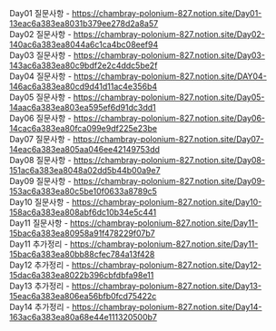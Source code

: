 Day01 질문사항 - https://chambray-polonium-827.notion.site/Day01-13eac6a383ea8031b379ee278d2a8a57 <br>
Day02 질문사항 - https://chambray-polonium-827.notion.site/Day02-140ac6a383ea8044a6c1ca4bc08eef94 <br>
Day03 질문사항 - https://chambray-polonium-827.notion.site/Day03-143ac6a383ea80c9bdf2e2c4ddc5be2f <br>
Day04 질문사항 - https://chambray-polonium-827.notion.site/DAY04-146ac6a383ea80cd9d41d11ac4e356b4 <br>
Day05 질문사항 - https://chambray-polonium-827.notion.site/Day05-14aac6a383ea803ea595ef6d91dc3dd1 <br>
Day06 질문사항 - https://chambray-polonium-827.notion.site/Day06-14cac6a383ea80fca099e9df225e23be <br>
Day07 질문사항 - https://chambray-polonium-827.notion.site/Day07-14eac6a383ea805aa046ee42149753dd <br>
Day08 질문사항 - https://chambray-polonium-827.notion.site/Day08-151ac6a383ea8048a02dd5b44b00a9e7 <br>
Day09 질문사항 - https://chambray-polonium-827.notion.site/Day09-153ac6a383ea80c5be10f0633a8789c5 <br>
Day10 질문사항 - https://chambray-polonium-827.notion.site/Day10-158ac6a383ea808abf6dc10b34e5c441 <br>
Day11 질문사항 - https://chambray-polonium-827.notion.site/Day11-15bac6a383ea80958a91f478229f07b7 <br>
Day11 추가정리 - https://chambray-polonium-827.notion.site/Day11-15bac6a383ea80bb88cfec784a13f428 <br>
Day12 추가정리 - https://chambray-polonium-827.notion.site/Day12-15dac6a383ea8022b396cbfdbfa98e11 <br>
Day13 추가정리 - https://chambray-polonium-827.notion.site/Day13-15eac6a383ea806ea56bfb0fcd75422c <br>
Day14 추가정리 - https://chambray-polonium-827.notion.site/Day14-163ac6a383ea80a68e44e111320500b7 <br>